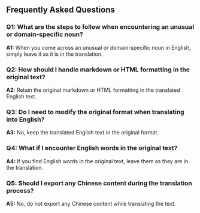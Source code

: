 ## Frequently Asked Questions

### Q1: What are the steps to follow when encountering an unusual or domain-specific noun?

**A1:** When you come across an unusual or domain-specific noun in English, simply leave it as it is in the translation.

### Q2: How should I handle markdown or HTML formatting in the original text?

**A2:** Retain the original markdown or HTML formatting in the translated English text.

### Q3: Do I need to modify the original format when translating into English?

**A3:** No, keep the translated English text in the original format.

### Q4: What if I encounter English words in the original text?

**A4:** If you find English words in the original text, leave them as they are in the translation.

### Q5: Should I export any Chinese content during the translation process?

**A5:** No, do not export any Chinese content while translating the text.